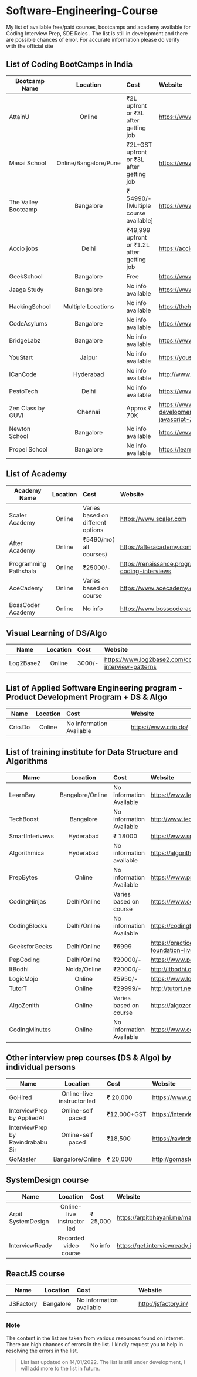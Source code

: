 # Software-Engineering-Course
My list of available free/paid courses, bootcamps and academy available for Coding Interview Prep, SDE Roles . The list is still in development and there are possible chances of error. For accurate information please do verify with the official site

## List of Coding BootCamps in India

| Bootcamp Name        | Location      | Cost  | Website |
| -------------        |:-------------:| :----- | :-------|
| AttainU              | Online        | ₹2L upfront  or ₹3L after getting job | https://www.attainu.com/ |
| Masai School         | Online/Bangalore/Pune      |   ₹2L+GST upfront  or ₹3L after getting job | https://www.masaischool.com/ |
| The Valley Bootcamp        | Bangalore      |    ₹ 54990/- [Multiple course available] | https://www.thevalleybootcamp.com/|
| Accio jobs           | Delhi | ₹49,999 upfront or ₹1.2L after getting job | https://acciojob.com/ |
| GeekSchool| Bangalore | Free | https://www.geekskool.com/ |
| Jaaga Study | Bangalore | No info available| https://www.jaaga.in/study |
| HackingSchool | Multiple Locations| No info available| https://thehackingschool.com |
| CodeAsylums | Bangalore | No info available | https://www.codeasylums.com/ |
| BridgeLabz | Bangalore |No info available | https://www.bridgelabz.com/ |
| YouStart | Jaipur | No info available | https://youstart.in/ |
| ICanCode | Hyderabad | No info available | http://www.icancode.in/contact.html |
| PestoTech | Delhi | No info available | https://www.pesto.tech/contact |
| Zen Class by GUVI | Chennai | Approx ₹ 70K | https://www.guvi.in/full-stack-development-course-with-javascript-ZenClass |
|Newton School| Bangalore | No info available | https://www.newtonschool.co/ |
| Propel School | Bangalore | No info available | https://learn.propel.school |

## List of Academy 
| Academy Name         | Location      | Cost  | Website |
| -------------        |:-------------:| :----- | :-------|
| Scaler Academy  | Online        | Varies based on different options | https://www.scaler.com |
| After Academy | Online | ₹5490/mo( all courses) | https://afteracademy.com/ |
| Programming Pathshala | Online | ₹25000/- | https://renaissance.programmingpathshala.com/crack-coding-interviews |
| AceCademy | Online | Varies based on course | https://www.acecademy.com/ |
| BossCoder Academy | Online | No info | https://www.bosscoderacademy.com/ |

## Visual Learning of DS/Algo
| Name                 | Location      | Cost   | Website |
| -------------        |:-------------:| :----- | :-------|
| Log2Base2             | Online        | 3000/-  | https://www.log2base2.com/courses/coding-interview-patterns |

## List of Applied Software Engineering program - Product Development Program + DS & Algo
| Name                 | Location      | Cost   | Website |
| -------------        |:-------------:| :----- | :-------|
| Crio.Do              | Online        | No information Available  | https://www.crio.do/ |

## List of training institute for Data Structure and Algorithms
| Name                 | Location      | Cost   | Website |
| -------------        |:-------------:| :----- | :-------|
| LearnBay     | Bangalore/Online | No information Available  | https://www.learnbay.in/ |
| TechBoost    | Bangalore        | No information Available  | http://www.techboost.in/ |
| SmartInterivews| Hyderabad  | ₹ 18000 | https://www.smartinterviews.in/ |
| Algorithmica   | Hyderabad  | No information available | https://algorithmicaonline.com/ |
| PrepBytes    | Online           | No information Available  | https://www.prepbytes.com/ |
| CodingNinjas | Delhi/Online     | Varies based on course    | https://www.codingninjas.in/ |
| CodingBlocks | Delhi/Online     | No information Available  | https://codingblocks.com/ | 
| GeeksforGeeks| Delhi/Online     | ₹6999  |https://practice.geeksforgeeks.org/courses/dsa-foundation-live?vb=186  |
| PepCoding | Delhi/Online | ₹20000/-| https://www.pepcoding.com/courses/online|
| ItBodhi | Noida/Online | ₹20000/- | http://itbodhi.com/ |
|LogicMojo | Online | ₹5950/- | https://www.logicmojo.com/ |
| TutorT| Online | ₹29999/-| http://tutort.net/ |
| AlgoZenith | Online | Varies based on course | https://algozenith.com/home |
| CodingMinutes | Online | No information Available | https://www.codingminutes.com/ |

## Other interview prep courses (DS & Algo) by individual persons

| Name                 | Location      | Cost   | Website |
| -------------        |:-------------:| :----- | :-------|
| GoHired | Online-live instructor led | ₹ 20,000 | https://www.gohired.in/ |
| InterviewPrep by AppliedAI | Online-self paced| ₹12,000+GST | https://interviewprep.appliedcourse.com/ |
| InterviewPrep by Ravindrababu Sir | Online-self paced |₹18,500 | https://ravindrababuravula.com/interviewpreperation.php |
| GoMaster | Bangalore/Online | ₹ 20,000  | http://gomaster.in/ |

## SystemDesign course
| Name                 | Location      | Cost   | Website |
| -------------        |:-------------:| :----- | :-------|
| Arpit SystemDesign | Online-live instructor led | ₹ 25,000 | https://arpitbhayani.me/masterclass |
| InterviewReady | Recorded video course | No info| https://get.interviewready.io/ |

## ReactJS course

| Name                 | Location      | Cost   | Website |
| -------------        |:-------------:| :----- | :-------|
|JSFactory             | Bangalore     |No information available| http://jsfactory.in/ |

### Note 
The content in the list are taken from various resources found on internet. There are high chances of errors in the list. I kindly request you to help in resolving the errors in the list. 

> List last updated on 14/01/2022. The list is still under development, I will add more to the list in future. 
